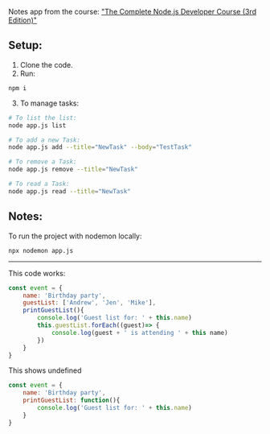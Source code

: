 Notes app from the course: ["The Complete Node.js Developer Course (3rd Edition)"](https://www.udemy.com/course/the-complete-nodejs-developer-course-2/)

## Setup:
1. Clone the code.
2. Run: 
```
npm i
```
3. To manage tasks:
```sh
# To list the list:
node app.js list 

# To add a new Task:
node app.js add --title="NewTask" --body="TestTask"

# To remove a Task:
node app.js remove --title="NewTask"

# To read a Task:
node app.js read --title="NewTask"

```

## Notes:

To run the project with nodemon locally:
```
npx nodemon app.js
```
---
This code works:
```js
const event = {
    name: 'Birthday party',
    guestList: ['Andrew', 'Jen', 'Mike'],
    printGuestList(){
        console.log('Guest list for: ' + this.name)
        this.guestList.forEach((guest)=> {
            console.log(guest + ' is attending ' + this name)
        })
    }
}
```

This shows undefined
```js
const event = {
    name: 'Birthday party',
    printGuestList: function(){
        console.log('Guest list for: ' + this.name)
    }
}
```